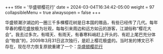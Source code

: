 +++
title = '华盛顿樱花行'
date = 2024-03-04T16:34:42-05:00
weight = 97
collapsibleMenu = true
alwaysopen = false
+++

华盛顿潮汐湖边的一圈三千多棵樱花树是日本国的赠品，有些已经传了几代。每年早春的樱花盛放极为壮观，每每引来周边和远方如云的游客，江湖俗称“樱花大会”。我去过多次，有晴天、有雨天，有春寒料峭赶上开头的、有赶上尾巴充分体会“物哀”的，2009年3月31日这次独行，是赶上樱花极盛的。当时发的博文已不存在，现在尽力恢复原貌重建了一个：<a href="https://boydog.wordpress.com/2024/03/04/%e5%8d%8e%e7%9b%9b%e9%a1%bf%e6%a8%b1%e8%8a%b1%e8%a1%8c/" target="_blank" rel="noopener noreferrer">华盛顿樱花行</a>